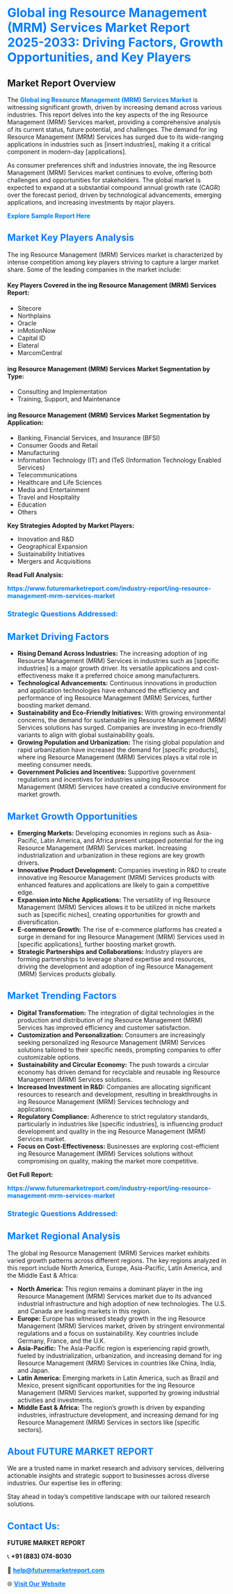 <h1 style="color: #007BFF;">Global ing Resource Management (MRM) Services Market Report 2025-2033: Driving Factors, Growth Opportunities, and Key Players</h1>

<section id="overview">
<h2>Market Report Overview</h2>
<p>The <a href="https://www.futuremarketreport.com/industry-report/ing-resource-management-mrm-services-market" style="color: #007BFF; text-decoration: none;"><strong>Global ing Resource Management (MRM) Services Market</strong></a> is witnessing significant growth, driven by increasing demand across various industries. This report delves into the key aspects of the ing Resource Management (MRM) Services market, providing a comprehensive analysis of its current status, future potential, and challenges. The demand for ing Resource Management (MRM) Services has surged due to its wide-ranging applications in industries such as [insert industries], making it a critical component in modern-day [applications].</p>
<p>As consumer preferences shift and industries innovate, the ing Resource Management (MRM) Services market continues to evolve, offering both challenges and opportunities for stakeholders. The global market is expected to expand at a substantial compound annual growth rate (CAGR) over the forecast period, driven by technological advancements, emerging applications, and increasing investments by major players.</p>
</section>

<section id="overview">
<p><a href="https://www.futuremarketreport.com/request-sample/reportId=51967" style="color: #007BFF; text-decoration: none;"><strong>Explore Sample Report Here</strong></a></p>
</section>

<section id="key-players">
<h2 style="color: #007BFF;">Market Key Players Analysis</h2>
<p>The ing Resource Management (MRM) Services market is characterized by intense competition among key players striving to capture a larger market share. Some of the leading companies in the market include:</p>
<h4>Key Players Covered in the ing Resource Management (MRM) Services Report:</h4>
<ul><li>Sitecore</li><li>Northplains</li><li>Oracle</li><li>inMotionNow</li><li>Capital ID</li><li>Elateral</li><li>MarcomCentral</li></ul>
<h4>ing Resource Management (MRM) Services Market Segmentation by Type:</h4>
<ul><li>Consulting and Implementation</li><li>Training, Support, and Maintenance</li></ul>

<h4>ing Resource Management (MRM) Services Market Segmentation by Application:</h4>
<ul><li>Banking, Financial Services, and Insurance (BFSI)</li><li>Consumer Goods and Retail</li><li>Manufacturing</li><li>Information Technology (IT) and ITeS (Information Technology Enabled Services)</li><li>Telecommunications</li><li>Healthcare and Life Sciences</li><li>Media and Entertainment</li><li>Travel and Hospitality</li><li>Education</li><li>Others</li></ul>
<p><strong>Key Strategies Adopted by Market Players:</strong></p>
<ul>
<li>Innovation and R&D</li>
<li>Geographical Expansion</li>
<li>Sustainability Initiatives</li>
<li>Mergers and Acquisitions</li>
</ul>
</section>

<section>
<p><strong>Read Full Analysis: </strong></p><a href="https://www.futuremarketreport.com/industry-report/ing-resource-management-mrm-services-market" style="color: #007BFF; text-decoration: none;"><strong>https://www.futuremarketreport.com/industry-report/ing-resource-management-mrm-services-market</strong></a>
<h3 style="color: #007BFF;">Strategic Questions Addressed:</h3>
</section>

<section id="driving-factors">
<h2 style="color: #007BFF;">Market Driving Factors</h2>
<ul>
<li><strong>Rising Demand Across Industries:</strong> The increasing adoption of ing Resource Management (MRM) Services in industries such as [specific industries] is a major growth driver. Its versatile applications and cost-effectiveness make it a preferred choice among manufacturers.</li>
<li><strong>Technological Advancements:</strong> Continuous innovations in production and application technologies have enhanced the efficiency and performance of ing Resource Management (MRM) Services, further boosting market demand.</li>
<li><strong>Sustainability and Eco-Friendly Initiatives:</strong> With growing environmental concerns, the demand for sustainable ing Resource Management (MRM) Services solutions has surged. Companies are investing in eco-friendly variants to align with global sustainability goals.</li>
<li><strong>Growing Population and Urbanization:</strong> The rising global population and rapid urbanization have increased the demand for [specific products], where ing Resource Management (MRM) Services plays a vital role in meeting consumer needs.</li>
<li><strong>Government Policies and Incentives:</strong> Supportive government regulations and incentives for industries using ing Resource Management (MRM) Services have created a conducive environment for market growth.</li>
</ul>
</section>

<section id="growth-opportunities">
<h2 style="color: #007BFF;">Market Growth Opportunities</h2>
<ul>
<li><strong>Emerging Markets:</strong> Developing economies in regions such as Asia-Pacific, Latin America, and Africa present untapped potential for the ing Resource Management (MRM) Services market. Increasing industrialization and urbanization in these regions are key growth drivers.</li>
<li><strong>Innovative Product Development:</strong> Companies investing in R&D to create innovative ing Resource Management (MRM) Services products with enhanced features and applications are likely to gain a competitive edge.</li>
<li><strong>Expansion into Niche Applications:</strong> The versatility of ing Resource Management (MRM) Services allows it to be utilized in niche markets such as [specific niches], creating opportunities for growth and diversification.</li>
<li><strong>E-commerce Growth:</strong> The rise of e-commerce platforms has created a surge in demand for ing Resource Management (MRM) Services used in [specific applications], further boosting market growth.</li>
<li><strong>Strategic Partnerships and Collaborations:</strong> Industry players are forming partnerships to leverage shared expertise and resources, driving the development and adoption of ing Resource Management (MRM) Services products globally.</li>
</ul>
</section>

<section id="trending-factors">
<h2 style="color: #007BFF;">Market Trending Factors</h2>
<ul>
<li><strong>Digital Transformation:</strong> The integration of digital technologies in the production and distribution of ing Resource Management (MRM) Services has improved efficiency and customer satisfaction.</li>
<li><strong>Customization and Personalization:</strong> Consumers are increasingly seeking personalized ing Resource Management (MRM) Services solutions tailored to their specific needs, prompting companies to offer customizable options.</li>
<li><strong>Sustainability and Circular Economy:</strong> The push towards a circular economy has driven demand for recyclable and reusable ing Resource Management (MRM) Services solutions.</li>
<li><strong>Increased Investment in R&D:</strong> Companies are allocating significant resources to research and development, resulting in breakthroughs in ing Resource Management (MRM) Services technology and applications.</li>
<li><strong>Regulatory Compliance:</strong> Adherence to strict regulatory standards, particularly in industries like [specific industries], is influencing product development and quality in the ing Resource Management (MRM) Services market.</li>
<li><strong>Focus on Cost-Effectiveness:</strong> Businesses are exploring cost-efficient ing Resource Management (MRM) Services solutions without compromising on quality, making the market more competitive.</li>
</ul>
</section>

<section>
<p><strong>Get Full Report: </strong></p><a href="https://www.futuremarketreport.com/industry-report/ing-resource-management-mrm-services-market" style="color: #007BFF; text-decoration: none;"><strong>https://www.futuremarketreport.com/industry-report/ing-resource-management-mrm-services-market</strong></a>
<h3 style="color: #007BFF;">Strategic Questions Addressed:</h3>
</section>


<section id="regional-analysis">
<h2 style="color: #007BFF;">Market Regional Analysis</h2>
<p>The global ing Resource Management (MRM) Services market exhibits varied growth patterns across different regions. The key regions analyzed in this report include North America, Europe, Asia-Pacific, Latin America, and the Middle East & Africa:</p>
<ul>
<li><strong>North America:</strong> This region remains a dominant player in the ing Resource Management (MRM) Services market due to its advanced industrial infrastructure and high adoption of new technologies. The U.S. and Canada are leading markets in this region.</li>
<li><strong>Europe:</strong> Europe has witnessed steady growth in the ing Resource Management (MRM) Services market, driven by stringent environmental regulations and a focus on sustainability. Key countries include Germany, France, and the U.K.</li>
<li><strong>Asia-Pacific:</strong> The Asia-Pacific region is experiencing rapid growth, fueled by industrialization, urbanization, and increasing demand for ing Resource Management (MRM) Services in countries like China, India, and Japan.</li>
<li><strong>Latin America:</strong> Emerging markets in Latin America, such as Brazil and Mexico, present significant opportunities for the ing Resource Management (MRM) Services market, supported by growing industrial activities and investments.</li>
<li><strong>Middle East & Africa:</strong> The region’s growth is driven by expanding industries, infrastructure development, and increasing demand for ing Resource Management (MRM) Services in sectors like [specific sectors].</li>
</ul>
</section>

<footer>
<h2 style="color: #007BFF;">About FUTURE MARKET REPORT</h2>
<p>We are a trusted name in market research and advisory services, delivering actionable insights and strategic support to businesses across diverse industries. Our expertise lies in offering:</p>

<p>Stay ahead in today’s competitive landscape with our tailored research solutions.</p>

<h2 style="color: #007BFF;">Contact Us:</h2>
<p><strong>FUTURE MARKET REPORT</strong></p>
<p>📞 <strong>+91 (883) 074-8030</strong></p>
<p>📧 <strong><a href="mailto:help@futuremarketreport.com" style="color: #007BFF;">help@futuremarketreport.com</a></strong></p>
<p>🌐 <strong><a href="https://www.futuremarketreport.com/" style="color: #007BFF;">Visit Our Website</a></strong></p>
</footer>
